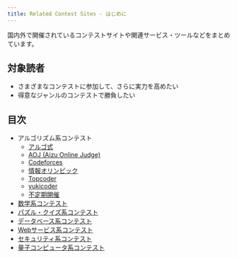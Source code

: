 ```yaml
---
title: Related Contest Sites - はじめに
---
```


国内外で開催されているコンテストサイトや関連サービス・ツールなどをまとめています。

## 対象読者

- さまざまなコンテストに参加して、さらに実力を高めたい
- 得意なジャンルのコンテストで勝負したい

## 目次

- アルゴリズム系コンテスト
    - [アルゴ式](./algo_method)
    - [AOJ (Aizu Online Judge)](./aoj)
    - [Codeforces](./codeforces)
    - [情報オリンピック](./joi_ioi)
    - [Topcoder](./topcoder)
    - [yukicoder](./yukicoder)
    - [不定期開催](./algorithm)
- [数学系コンテスト](./math)
- [パズル・クイズ系コンテスト](./puzzle_quiz)
- [データベース系コンテスト](./db)
- [Webサービス系コンテスト](./web_services)
- [セキュリティ系コンテスト](./security)
- [量子コンピュータ系コンテスト](./quantum)

